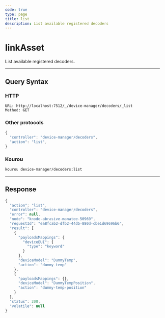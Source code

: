 ```yaml
---
code: true
type: page
title: list
description: List available registered decoders
---
```


# linkAsset

List available registered decoders.

---

## Query Syntax

### HTTP

```http
URL: http://localhost:7512/_/device-manager/decoders/_list
Method: GET
```

### Other protocols

```js
{
  "controller": "device-manager/decoders",
  "action": "list",
}
```

### Kourou

```bash
kourou device-manager/decoders:list
```
---

## Response

```js
{
  "action": "list",
  "controller": "device-manager/decoders",
  "error": null,
  "node": "knode-abrasive-manatee-50960",
  "requestId": "ea8fcab2-dfb2-44d5-880d-cbe1d69696b6",
  "result": [
    {
      "payloadsMappings": {
        "deviceEUI": {
          "type": "keyword"
        }
      },
      "deviceModel": "DummyTemp",
      "action": "dummy-temp"
    },
    {
      "payloadsMappings": {},
      "deviceModel": "DummyTempPosition",
      "action": "dummy-temp-position"
    }
  ],
  "status": 200,
  "volatile": null
}
```
